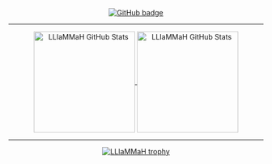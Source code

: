 <div align="center">
  <a href="https://github.com/alenjojo?tab=followers">
    <img src="https://img.shields.io/github/followers/LLIaMMaH?label=Followers&logo=GitHub&style=for-the-badge" alt="GitHub badge" />
  </a>
</div>


---


<div align="center">
  <a href="https://github.com/anuraghazra/github-readme-stats">
    <img height=200 align="center" src="https://github-readme-stats.vercel.app/api?username=LLIaMMaH&theme=shades-of-purple" alt="LLIaMMaH GitHub Stats" />
  </a>
  <a href="https://github.com/anuraghazra/convoychat">
    <img height=200 align="center" src="https://github-readme-stats.vercel.app/api/top-langs?username=LLIaMMaH&theme=shades-of-purple&layout=compact&langs_count=8&card_width=320" alt="LLIaMMaH GitHub Stats" />
  </a>
</div>


---

<div align="center">
  <a href="https://github.com/ryo-ma/github-profile-trophy">
    <img align="center" src="https://github-profile-trophy.vercel.app/?username=LLIaMMaH&theme=darkhub" alt="LLIaMMaH trophy" />
  </a>
</div>
